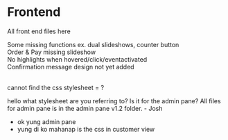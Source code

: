 # Frontend
All front end files here

Some missing functions ex. dual slideshows, counter button<br>
Order & Pay missing slideshow<br>
No highlights when hovered/click/eventactivated<br>
Confirmation message design not yet added<br><br>

cannot find the css stylesheet = <link rel = "stylesheet" href = "./css/css.css"> ?

hello what stylesheet are you referring to? Is it for the admin pane? All files for admin pane is in the admin pane v1.2 folder. - Josh
  - ok yung admin pane
  - yung di ko mahanap is the css in customer view
